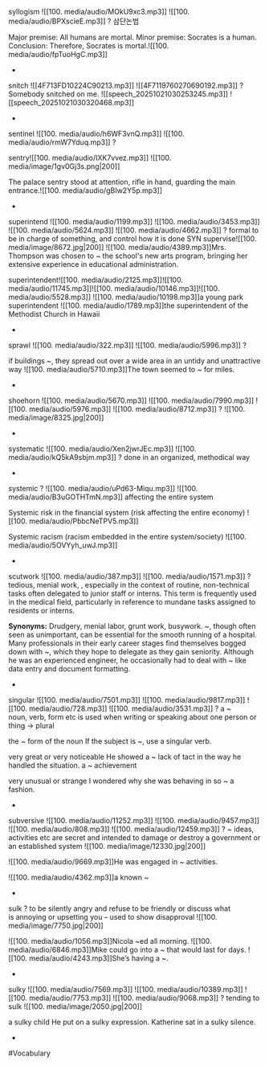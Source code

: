 syllogism ![[100. media/audio/MOkU9xc3.mp3]] ![[100. media/audio/BPXscieE.mp3]]
?
삼단논법

Major premise: All humans are mortal.
Minor premise: Socrates is a human.
Conclusion: Therefore, Socrates is mortal.![[100. media/audio/fpTuoHgC.mp3]]
<!--SR:!2025-10-29,3,260-->
-

snitch ![[4F713FD10224C90213.mp3]]  ![[4F7119760270690192.mp3]]
?
Somebody snitched on me.
![[speech_20251021030253245.mp3]]
![[speech_20251021030320468.mp3]]
<!--SR:!2025-10-24,3,260-->
-

sentinel ![[100. media/audio/h6WF3vnQ.mp3]] ![[100. media/audio/rmW7Yduq.mp3]]
?

sentry![[100. media/audio/IXK7vvez.mp3]]
![[100. media/image/1gv0Gj3s.png|200]]

The palace sentry stood at attention, rifle in hand, guarding the main entrance.![[100. media/audio/gBIw2Y5p.mp3]]
<!--SR:!2025-10-24,7,250-->
-



superintend ![[100. media/audio/1199.mp3]] ![[100. media/audio/3453.mp3]] ![[100. media/audio/5624.mp3]] ![[100. media/audio/4662.mp3]]
?
formal to be in charge of something, and control how it is done SYN supervise![[100. media/image/8672.jpg|200]]
![[100. media/audio/4389.mp3]]Mrs. Thompson was chosen to ~ the school's new arts program, bringing her extensive experience in educational administration.

superintendent![[100. media/audio/2125.mp3]]![[100. media/audio/11745.mp3]]![[100. media/audio/10146.mp3]]![[100. media/audio/5528.mp3]]
![[100. media/audio/10198.mp3]]a young park superintendent  ![[100. media/audio/1789.mp3]]the superintendent of the Methodist Church in Hawaii
<!--SR:!2025-11-04,14,290-->
-


sprawl ![[100. media/audio/322.mp3]] ![[100. media/audio/5996.mp3]]
?

if buildings ~, they spread out over a wide area in an untidy and unattractive way
![[100. media/audio/5710.mp3]]The town seemed to ~ for miles.

<!--SR:!2025-11-04,14,290-->
-

shoehorn ![[100. media/audio/5670.mp3]] ![[100. media/audio/7990.mp3]] ![[100. media/audio/5976.mp3]] ![[100. media/audio/8712.mp3]]
?
![[100. media/image/8325.jpg|200]]
<!--SR:!2025-11-09,14,290-->

-

systematic ![[100. media/audio/Xen2jwrJEc.mp3]] ![[100. media/audio/kQ5kA9sbjm.mp3]]
?
done in an organized, methodical way
<!--SR:!2025-10-28,7,250-->
-

systemic
?
![[100. media/audio/uPd63-Miqu.mp3]] ![[100. media/audio/B3uGOTHTmN.mp3]]
  affecting the entire system

  Systemic risk in the financial system (risk affecting the entire economy) ![[100. media/audio/PbbcNeTPV5.mp3]]

  Systemic racism (racism embedded in the entire system/society) ![[100. media/audio/5OVYyh_uwJ.mp3]]
<!--SR:!2025-10-26,7,250-->
-

scutwork ![[100. media/audio/387.mp3]] ![[100. media/audio/1571.mp3]]
?
tedious, menial work, , especially in the context of routine, non-technical tasks often delegated to junior staff or interns. This term is frequently used in the medical field, particularly in reference to mundane tasks assigned to residents or interns.

**Synonyms:** Drudgery, menial labor, grunt work, busywork.
~, though often seen as unimportant, can be essential for the smooth running of a hospital.
Many professionals in their early career stages find themselves bogged down with ~, which they hope to delegate as they gain seniority.
Although he was an experienced engineer, he occasionally had to deal with ~ like data entry and document formatting.
<!--SR:!2025-10-27,4,281-->
-

singular ![[100. media/audio/7501.mp3]] ![[100. media/audio/9817.mp3]] ![[100. media/audio/728.mp3]] ![[100. media/audio/3531.mp3]]
?
a ~ noun, verb, form etc is used when writing or speaking about one person or thing → plural

the ~ form of the noun
If the subject is ~, use a singular verb.

very great or very noticeable
He showed a ~ lack of tact in the way he handled the situation.
a ~ achievement

very unusual or strange
I wondered why she was behaving in so ~ a fashion.
<!--SR:!2025-10-26,3,259-->
-

subversive ![[100. media/audio/11252.mp3]] ![[100. media/audio/9457.mp3]] ![[100. media/audio/808.mp3]] ![[100. media/audio/12459.mp3]]
?
~ ideas, activities etc are secret and intended to damage or destroy a government or an established system  ![[100. media/image/12330.jpg|200]]

![[100. media/audio/9669.mp3]]He was engaged in ~ activities.

![[100. media/audio/4362.mp3]]a known ~
<!--SR:!2025-10-27,4,280-->
-

sulk
?
to be silently angry and refuse to be friendly or discuss what is annoying or upsetting you – used to show disapproval
![[100. media/image/7750.jpg|200]]

![[100. media/audio/1056.mp3]]Nicola ~ed all morning.
![[100. media/audio/6846.mp3]]Mike could go into a ~ that would last for days.
![[100. media/audio/4243.mp3]]She’s having a ~.
<!--SR:!2025-10-27,4,281-->
-

sulky ![[100. media/audio/7569.mp3]] ![[100. media/audio/10389.mp3]] ![[100. media/audio/7753.mp3]] ![[100. media/audio/9068.mp3]]
?
tending to sulk
![[100. media/image/2050.jpg|200]]

a sulky child
He put on a sulky expression.
Katherine sat in a sulky silence.
<!--SR:!2025-10-27,4,279-->
-

#Vocabulary